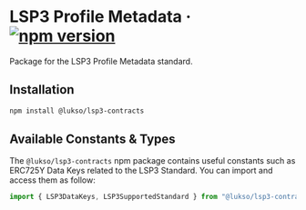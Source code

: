# LSP3 Profile Metadata &middot; [![npm version](https://img.shields.io/npm/v/@lukso/lsp3-contracts.svg?style=flat)](https://www.npmjs.com/package/@lukso/lsp3-contracts)

Package for the LSP3 Profile Metadata standard.

## Installation

```bash
npm install @lukso/lsp3-contracts
```

## Available Constants & Types

The `@lukso/lsp3-contracts` npm package contains useful constants such as ERC725Y Data Keys related to the LSP3 Standard. You can import and access them as follow:

```js
import { LSP3DataKeys, LSP3SupportedStandard } from "@lukso/lsp3-contracts";
```
